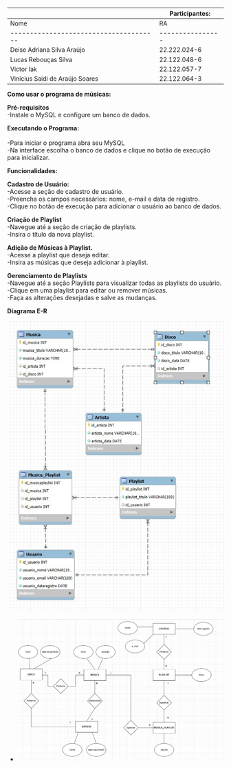 
|            |**Participantes:**
|--------------------------------------|----------------|
| Nome                                 | RA             |
|--------------------------------------|----------------|
| Deise Adriana Silva Araújo          | 22.222.024-6   |
| Lucas Rebouças Silva                 | 22.122.048-6   |
| Victor Iak                           | 22.122.057-7   |
| Vinícius Saidi de Araújo Soares     | 22.122.064-3   |



**Como usar o programa de músicas:**<br>

**Pré-requisitos<br>**
-Instale o MySQL e configure um banco de dados.<br>

**Executando o Programa:<br><br>**
-Para iniciar o programa abra seu MySQL<br>
-Na interface escolha o banco de dados e clique no botão de execução para inicializar.<br>

**Funcionalidades:<br>**

**Cadastro de Usuário:<br>**
-Acesse a seção de cadastro de usuário.<br>
-Preencha os campos necessários: nome, e-mail e data de registro.<br>
-Clique no botão de execução para adicionar o usuário ao banco de dados.<br>


**Criação de Playlist<br>**
-Navegue até a seção de criação de playlists.<br>
-Insira o título da nova playlist.<br>

**Adição de Músicas à Playlist.<br>**
-Acesse a playlist que deseja editar.<br>
-Insira as músicas que deseja adicionar à playlist.<br>

**Gerenciamento de Playlists<br>**
-Navegue até a seção Playlists para visualizar todas as playlists do usuário.<br>
-Clique em uma playlist para editar ou remover músicas.<br>
-Faça as alterações desejadas e salve as mudanças.<br>

**Diagrama E-R**

  ![Diagrama](https://github.com/DehAraujo/Streaming_Musica/blob/main/Diagrama.jpg?raw=true)

- ![Diagrama](https://github.com/DehAraujo/Streaming_Musica/blob/main/Modelo.jpg?raw=true)


